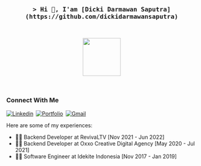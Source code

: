 <h3 align="center">
        <samp>&gt; Hi 👋, I'am
                [Dicki Darmawan Saputra](https://github.com/dickidarmawansaputra)
        </samp>
</h3>
<br/>

<p align="center">
  <img src="https://i.giphy.com/media/iIqmM5tTjmpOB9mpbn/giphy.webp" height="100"/>
</p>

<br/>

### Connect With Me
[![Linkedin](https://img.shields.io/badge/-LinkedIn-0e76a8?style=for-the-badge&logo=Linkedin&logoColor=white)](https://linkedin.com/in/dickidarmawansaputra/)&ensp;[![Portfolio](https://img.shields.io/badge/portfolio-000000?style=for-the-badge&logo=About.me&logoColor=white)](https://dickidarmawansaputra.github.io/)&ensp;[![Gmail](https://img.shields.io/badge/Gmail-D14836?style=for-the-badge&logo=gmail&logoColor=white)](dickidarmawansaputra@gmail.com)


Here are some of my experiences:

- 👨‍💻 Backend Developer at RevivaLTV [Nov 2021 - Jun 2022]
- 👨‍💻 Backend Developer at Oxxo Creative Digital Agency [May 2020 - Jul 2021]
- 👨‍💻 Software Engineer at Idekite Indonesia [Nov 2017 - Jan 2019]

